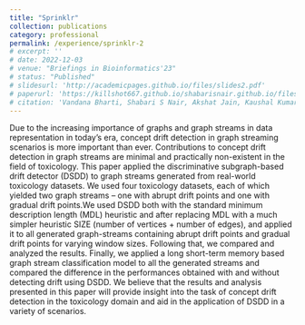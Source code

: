 ```yaml
---
title: "Sprinklr"
collection: publications
category: professional
permalink: /experience/sprinklr-2
# excerpt: ''
# date: 2022-12-03
# venue: "Briefings in Bioinformatics'23"
# status: "Published"
# slidesurl: 'http://academicpages.github.io/files/slides2.pdf'
# paperurl: 'https://killshot667.github.io/shabarisnair.github.io/files/concept.pdf'
# citation: 'Vandana Bharti, Shabari S Nair, Akshat Jain, Kaushal Kumar Shukla, Bhaskar Biswas'
---
```


Due to the increasing importance of graphs and graph streams in data representation in today’s era, concept drift detection in graph
streaming scenarios is more important than ever. Contributions to concept drift detection in graph streams are minimal and practically
non-existent in the field of toxicology. This paper applied the discriminative subgraph-based drift detector (DSDD) to graph streams
generated from real-world toxicology datasets. We used four toxicology datasets, each of which yielded two graph streams – one with
abrupt drift points and one with gradual drift points.We used DSDD both with the standard minimum description length (MDL) heuristic
and after replacing MDL with a much simpler heuristic SIZE (number of vertices + number of edges), and applied it to all generated graph-streams containing abrupt drift points and gradual drift points for varying window sizes. Following that, we compared and analyzed the results. Finally, we applied a long short-term memory based graph stream classification model to all the generated streams and compared the difference in the performances obtained with and without detecting drift using DSDD. We believe that the results and analysis presented in this paper will provide insight into the task of concept drift detection in the toxicology domain and aid in the application of DSDD in a variety of scenarios.
